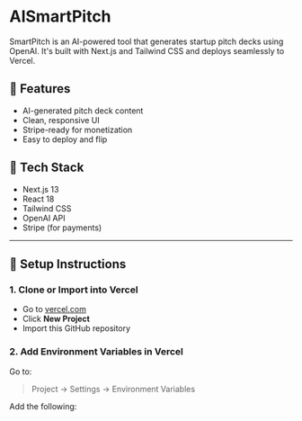 # AISmartPitch

SmartPitch is an AI-powered tool that generates startup pitch decks using OpenAI. It's built with Next.js and Tailwind CSS and deploys seamlessly to Vercel.

## 🚀 Features
- AI-generated pitch deck content
- Clean, responsive UI
- Stripe-ready for monetization
- Easy to deploy and flip

## 🧪 Tech Stack
- Next.js 13
- React 18
- Tailwind CSS
- OpenAI API
- Stripe (for payments)

---

## 🔧 Setup Instructions

### 1. Clone or Import into Vercel
- Go to [vercel.com](https://vercel.com)
- Click **New Project**
- Import this GitHub repository

### 2. Add Environment Variables in Vercel
Go to:
> Project → Settings → Environment Variables

Add the following:


